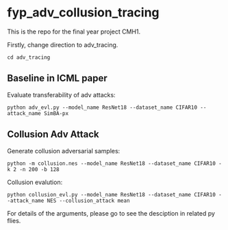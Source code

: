# fyp_adv_collusion_tracing
This is the repo for the final year project CMH1.

Firstly, change direction to adv_tracing.
```
cd adv_tracing
```

## Baseline in ICML paper
Evaluate transferability of adv attacks:
```
python adv_evl.py --model_name ResNet18 --dataset_name CIFAR10 --attack_name SimBA-px
```

## Collusion Adv Attack
Generate collusion adversarial samples:
```
python -m collusion.nes --model_name ResNet18 --dataset_name CIFAR10 -k 2 -n 200 -b 128
```

Collusion evalution:
```
python collusion_evl.py --model_name ResNet18 --dataset_name CIFAR10 --attack_name NES --collusion_attack mean
```
For details of the arguments, please go to see the desciption in related py flies.